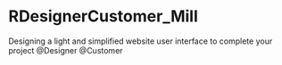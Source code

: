 # RDesignerCustomer_Mill
Designing a light and simplified website user interface to complete your project @Designer @Customer 
